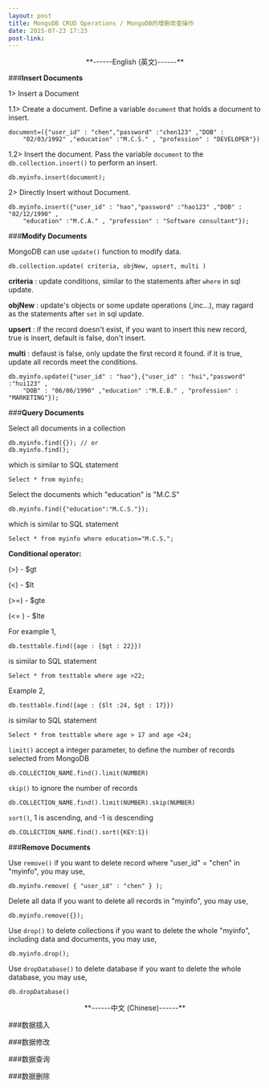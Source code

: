 ```yaml
---
layout: post
title: MongoDB CRUD Operations / MongoDB的增删改查操作
date: 2015-07-23 17:23
post-link: 
---
```



<center>**------English (英文)------**</center>


###<b>Insert Documents</b>

1> Insert a Document

1.1> Create a document.
Define a variable `document` that holds a document to insert.

	document=({"user_id" : "chen","password" :"chen123" ,"DOB" :
		"02/03/1992" ,"education" :"M.C.S." , "profession" : "DEVELOPER"})

1.2> Insert the document.
Pass the variable `document` to the `db.collection.insert()` to perform an insert.

	db.myinfo.insert(document);

2> Directly Insert without Document.

	db.myinfo.insert({"user_id" : "hao","password" :"hao123" ,"DOB" : "02/12/1990" ,
		"education" :"M.C.A." , "profession" : "Software consultant"});


###<b>Modify Documents</b>

MongoDB can use `update()` function to modify data.

`db.collection.update( criteria, objNew, upsert, multi )`

<b>criteria</b> : update conditions, similar to the statements after `where` in sql update.

<b>objNew</b> : update's objects or some update operations ($,$inc...), may ragard as the statements after `set` in sql update.

<b>upsert</b> : if the record doesn't exist, if you want to insert this new record, true is insert, default is false, don't insert.

<b>multi</b> : defaust is false, only update the first record it found. if it is true, update all records meet the conditions.


	db.myinfo.update({"user_id" : "hao"},{"user_id" : "hui","password" :"hui123" ,
		"DOB" : "06/06/1990" ,"education" :"M.E.B." , "profession" : "MARKETING"});


###<b>Query Documents</b>

Select all documents in a collection

	db.myinfo.find({}); // or
	db.myinfo.find();

which is similar to SQL statement

	Select * from myinfo;

Select the documents which "education" is "M.C.S"

	db.myinfo.find({"education":"M.C.S."});

which is similar to SQL statement

	Select * from myinfo where education="M.C.S.";

<b>Conditional operator:</b>

(>) - $gt

(<) - $lt

(>=) - $gte

(<= ) - $lte

For example 1,

	db.testtable.find({age : {$gt : 22}})

is similar to SQL statement

	Select * from testtable where age >22;

Example 2,

	db.testtable.find({age : {$lt :24, $gt : 17}})

is similar to SQL statement

	Select * from testtable where age > 17 and age <24;


`limit()` accept a integer parameter, to define the number of records selected from MongoDB

	db.COLLECTION_NAME.find().limit(NUMBER)

`skip()` to ignore the number of records

	db.COLLECTION_NAME.find().limit(NUMBER).skip(NUMBER)

`sort()`, 1 is ascending, and -1 is descending

	db.COLLECTION_NAME.find().sort({KEY:1})


###<b>Remove Documents</b>

Use `remove()`
if you want to delete record where "user_id" = "chen" in "myinfo", you may use,

	db.myinfo.remove( { "user_id" : "chen" } );

Delete all data
if you want to delete all records in "myinfo", you may use,

	db.myinfo.remove({});

Use `drop()` to delete collections
if you want to delete the whole "myinfo", including data and documents, you may use,

	db.myinfo.drop();

Use `dropDatabase()` to delete database
if you want to delete the whole database, you may use,

	db.dropDatabase()



<center>**------中文 (Chinese)------**</center>




###数据插入

###数据修改

###数据查询

###数据删除
